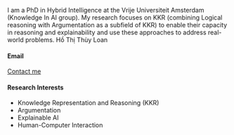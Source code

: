 I am a PhD in Hybrid Intelligence at the Vrije Universiteit Amsterdam (Knowledge In AI group). My research focuses on KKR (combining Logical reasoning with Argumentation as a subfield of KKR) to enable their capacity in reasoning and explainability and use these approaches to address real-world problems.
Hồ Thị Thùy Loan

#### Email
[Contact me](mailto:loanthuyho.cs@gmail.com)

#### Research Interests
- Knowledge Representation and Reasoning (KKR)
- Argumentation
- Explainable AI
- Human-Computer Interaction

